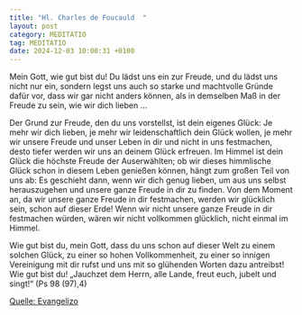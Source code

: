```yaml
---
title: "Hl. Charles de Foucauld  "
layout: post
category: MEDITATIO
tag: MEDITATIO
date: 2024-12-03 10:00:31 +0100
---
```

Mein Gott, wie gut bist du! Du lädst uns ein zur Freude, und du lädst uns nicht nur ein, sondern legst uns auch so starke und machtvolle Gründe dafür vor, dass wir gar nicht anders können, als in demselben Maß in der Freude zu sein, wie wir dich lieben ...
           
Der Grund zur Freude, den du uns vorstellst, ist dein eigenes Glück: Je mehr wir dich lieben, je mehr wir leidenschaftlich dein Glück wollen, je mehr wir unsere Freude und unser Leben in dir und nicht in uns festmachen, desto tiefer werden wir uns an deinem Glück erfreuen.<!--more--> Im Himmel ist dein Glück die höchste Freude der Auserwählten; ob wir dieses himmlische Glück schon in diesem Leben genießen können, hängt zum großen Teil von uns ab: Es geschieht dann, wenn wir dich genug lieben, um aus uns selbst herauszugehen und unsere ganze Freude in dir zu finden. Von dem Moment an, da wir unsere ganze Freude in dir festmachen, werden wir glücklich sein, schon auf dieser Erde! Wenn wir nicht unsere ganze Freude in dir festmachen würden, wären wir nicht vollkommen glücklich, nicht einmal im Himmel.
 
Wie gut bist du, mein Gott, dass du uns schon auf dieser Welt zu einem solchen Glück, zu einer so hohen Vollkommenheit, zu einer so innigen Vereinigung mit dir rufst und uns mit so glühenden Worten dazu antreibst! Wie gut bist du! „Jauchzet dem Herrn, alle Lande, freut euch, jubelt und singt!“ (Ps 98 (97),4)
 
 

[Quelle: Evangelizo](https://evangeliumtagfuertag.org/DE/gospel)